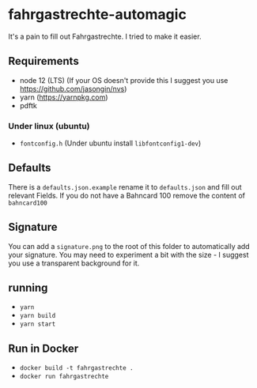 # fahrgastrechte-automagic

It's a pain to fill out Fahrgastrechte. I tried to make it easier.

## Requirements

- node 12 (LTS) (If your OS doesn't provide this I suggest you use https://github.com/jasongin/nvs)
- yarn (https://yarnpkg.com)
- pdftk

### Under linux (ubuntu)

- `fontconfig.h` (Under ubuntu install `libfontconfig1-dev`)

## Defaults

There is a `defaults.json.example` rename it to `defaults.json` and fill out relevant Fields.
If you do not have a Bahncard 100 remove the content of `bahncard100`

## Signature

You can add a `signature.png` to the root of this folder to automatically add your signature.
You may need to experiment a bit with the size - I suggest you use a transparent background for it.

## running

- `yarn`
- `yarn build`
- `yarn start`

## Run in Docker
- `docker build -t fahrgastrechte .`
- `docker run fahrgastrechte`
